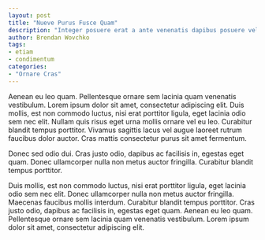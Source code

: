 ```yaml
---
layout: post
title: "Nueve Purus Fusce Quam"
description: "Integer posuere erat a ante venenatis dapibus posuere velit aliquet. Curabitur blandit tempus porttitor. Lorem ipsum dolor sit amet, consectetur adipiscing elit. Lorem ipsum dolor sit amet, consectetur adipiscing elit. Donec ullamcorper nulla non metus auctor fringilla. Donec id elit non mi porta gravida at eget metus."
author: Brendan Wovchko
tags:
- etiam
- condimentum
categories:
- "Ornare Cras"
---
```


Aenean eu leo quam. Pellentesque ornare sem lacinia quam venenatis vestibulum. Lorem ipsum dolor sit amet, consectetur adipiscing elit. Duis mollis, est non commodo luctus, nisi erat porttitor ligula, eget lacinia odio sem nec elit. Nullam quis risus eget urna mollis ornare vel eu leo. Curabitur blandit tempus porttitor. Vivamus sagittis lacus vel augue laoreet rutrum faucibus dolor auctor. Cras mattis consectetur purus sit amet fermentum.

Donec sed odio dui. Cras justo odio, dapibus ac facilisis in, egestas eget quam. Donec ullamcorper nulla non metus auctor fringilla. Curabitur blandit tempus porttitor.

Duis mollis, est non commodo luctus, nisi erat porttitor ligula, eget lacinia odio sem nec elit. Donec ullamcorper nulla non metus auctor fringilla. Maecenas faucibus mollis interdum. Curabitur blandit tempus porttitor. Cras justo odio, dapibus ac facilisis in, egestas eget quam. Aenean eu leo quam. Pellentesque ornare sem lacinia quam venenatis vestibulum. Lorem ipsum dolor sit amet, consectetur adipiscing elit.


